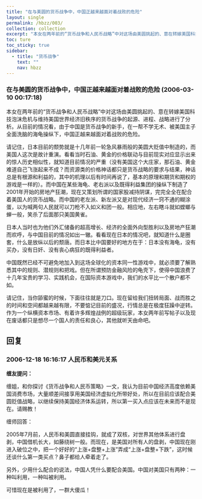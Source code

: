 ```yaml
---
title: "在与美圆的货币战争中，中国正越来越面对着战败的危险"
layout: single
permalink: /hbzz/003/
collection: collection
excerpt: "本女在两年前的“货币战争和人民币战略”中对这场由美圆挑起的、意在转嫁美国科技泡沫危机与维持美国世界经济旧秩序的货币战争的起源、进程、战略进行了分析。从目前的情况看，由于中国是货币战争的新手，在一帮不学无术、被美国主子全面洗脑的海龟操纵下，中国正越来越面对着战败的危险。"
toc: ture
toc_sticky: true
sidebar:
  - title: "货币战争"
    text: ""
    nav: hbzz
---
```


### 在与美圆的货币战争中，中国正越来越面对着战败的危险 (2006-03-10 00:17:18)

本女在两年前的“货币战争和人民币战略”中对这场由美圆挑起的、意在转嫁美国科技泡沫危机与维持美国世界经济旧秩序的货币战争的起源、进程、战略进行了分析。从目前的情况看，由于中国是货币战争的新手，在一帮不学无术、被美国主子全面洗脑的海龟操纵下，中国正越来越面对着战败的危险。

请记住，日本目前的颓势就是十几年前一轮急风暴雨般的美圆大贬值中制造的，而美国人这次是故计重演。看看当时石油、黄金的价格联动与目前现实对应显示出来的惊人历史相似性，就知道目前情况的严重（没有美国这个大庄家，那石油、黄金难道自己飞涨起来不成？而资源类的价格神话都只是货币战略的要求与结果，神话总是有根源和利益的，其中的机理以后有时间再说了，基本的原理和期货和期权的游戏是一样的）。而中国在某些海龟、老右派以及既得利益集团的操纵下制造了2001年开始的房地产狂潮，现在又策划所谓的国家股减持阴谋，完完全全在配合着美国人的货币战略。而中国的老左派、新左派又是对现代经济一窍不通的糊涂蛋，以为喊两句人民就可以刀枪不入如义和团一般。相应地，左右瞎斗就如螳螂与蝉一般，笑杀了后面那只美国黄雀。

日本人当时也为他们外汇储备的超高增长、经济的全面外向型胜利以及房地产狂潮而欢呼，与中国目前的情况如出一辙。看看现在日本的情况吧，就知道什么是圈套，什么是放纵以后的颓唐。而日本比中国要好的地方在于：日本没有海龟，没有买办，没有日奸、没有丧心病狂的既得利益者。

中国既然已经不可避免地加入到这场全球化的资本同一性游戏中，就必须要了解熟悉其中的规则、潜规则和把戏。但在所谓预防金融风险的龟壳下，使得中国浪费了十几年宝贵的学习、实践机会，在国际资本游戏中，我们的水平比一个散户都不如。

请记住，当你舔蜜的时候，下面往往就是刀口。现在留给我们扭转局面、战而胜之的时间和空间都越来越有限，不要惦记目前的盛况，行情总是在极度狂躁中逆转。作为一个纵横资本市场、有着许多辉煌战例的超级玩家，本女两年前写帖子以及现在废话都只是想尽一个国人的责任和良心，其他就听天由命吧。

## 回复

### 2006-12-18 16:16:17 人民币和美元关系

**缠友提问：**

缠姐，和你探讨《货币战争和人民币策略》一文，我认为目前中国经济高度依赖美国消费市场，大量顺差间接享用美国经济虚拟化所带好处，所以在目前应该配合美圆贬值战略，以继续保持美国经济体系运转，所以第一买入点应该在未来而不是现在。请赐教！

缠师回答：

2005年7月前，人民币和美圆直接挂钩，就成了双核，对世界其他体系进行盘剥，中国借机长大，如藤绕树一般。而现在，是美国对所有人的盘剥，中国现在刚进入破位之中，把一个好好的“上涨+盘整+上涨”弄成“上涨+盘整+下跌”，这时候还谈什么第一类买点？鼻子都给人牵着走了。

另外，少用什么配合的说法，中国人凭什么要配合美国。中国对美国只有两种：一种叫利用，一种叫被利用。

可惜现在是被利用了，一群大傻瓜！
